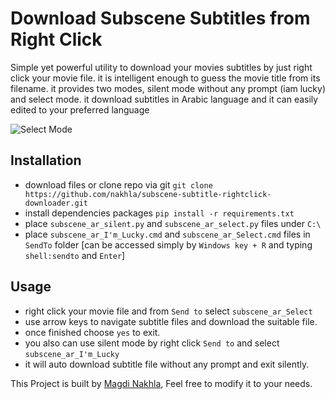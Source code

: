 # Download Subscene Subtitles from Right Click
Simple yet powerful utility to download your movies subtitles by just right click your movie file.
it is intelligent enough to guess the movie title from its filename.
it provides two modes, silent mode without any prompt (iam lucky) and select mode.
it download subtitles in Arabic language and it can easily edited to your preferred language

![Select Mode](https://i.imgur.com/fNW0O4w.gif)
## Installation

 * download files or clone repo via git `git clone https://github.com/nakhla/subscene-subtitle-rightclick-downloader.git`
 * install dependencies packages `pip install -r requirements.txt`
 * place `subscene_ar_silent.py` and `subscene_ar_select.py` files under `C:\`
 * place `subscene_ar_I'm_Lucky.cmd` and `subscene_ar_Select.cmd` files in `SendTo` folder [can be accessed simply by `Windows key + R` and typing `shell:sendto` and `Enter`]


 ## Usage
 * right click your movie file and from `Send to` select `subscene_ar_Select`
 * use arrow keys to navigate subtitle files and download the suitable file.
 * once finished choose `yes` to exit.
 * you also can use silent mode by right click `Send to` and select `subscene_ar_I'm_Lucky`
 * it will auto download subtitle file without any prompt and exit silently.


 This Project is built by [Magdi Nakhla](https://fb.me/nakhla), Feel free to modify it to your needs.